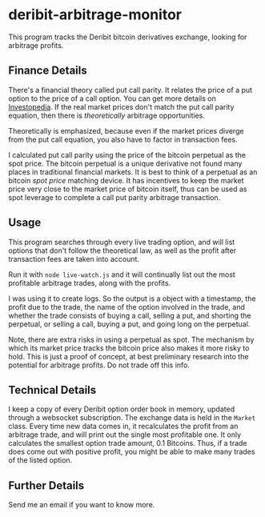 # deribit-arbitrage-monitor

This program tracks the Deribit bitcoin derivatives exchange, looking for arbitrage profits.

## Finance Details

There's a financial theory called put call parity. It relates the price of a put option to the price of a call option. You can get more details on [Investopedia](https://www.investopedia.com/terms/p/putcallparity.asp). If the real market prices don't match the put call parity equation, then there is *theoretically* arbitrage opportunities.

Theoretically is emphasized, because even if the market prices diverge from the put call equation, you also have to factor in transaction fees.

I calculated put call parity using the price of the bitcoin perpetual as the spot price. The bitcoin perpetual is a unique derivative not found many places in traditional financial markets. It is best to think of a perpetual as an bitcoin *spot price* matching device. It has incentives to keep the market price very close to the market price of bitcoin itself, thus can be used as spot leverage to complete a call put parity arbitrage transaction.

## Usage

This program searches through every live trading option, and will list options that don't follow the theoretical law, as well as the profit after transaction fees are taken into account.

Run it with `node live-watch.js` and it will continually list out the most profitable arbitrage trades, along with the profits.

I was using it to create logs. So the output is a object with a timestamp, the profit due to the trade, the name of the option involved in the trade, and whether the trade consists of buying a call, selling a put, and shorting the perpetual, or selling a call, buying a put, and going long on the perpetual.

Note, there are extra risks in using a perpetual as spot. The mechanism by which its market price tracks the bitcoin price also makes it more risky to hold. This is just a proof of concept, at best preliminary research into the potential for arbitrage profits. Do not trade off this info.

## Technical Details

I keep a copy of every Deribit option order book in memory, updated through a websocket subscription. The exchange data is held in the `Market` class. Every time new data comes in, it recalculates the profit from an arbitrage trade, and will print out the single most profitable one. It only calculates the smallest option trade amount, 0.1 Bitcoins. Thus, if a trade does come out with positive profit, you might be able to make many trades of the listed option.

## Further Details

Send me an email if you want to know more.
